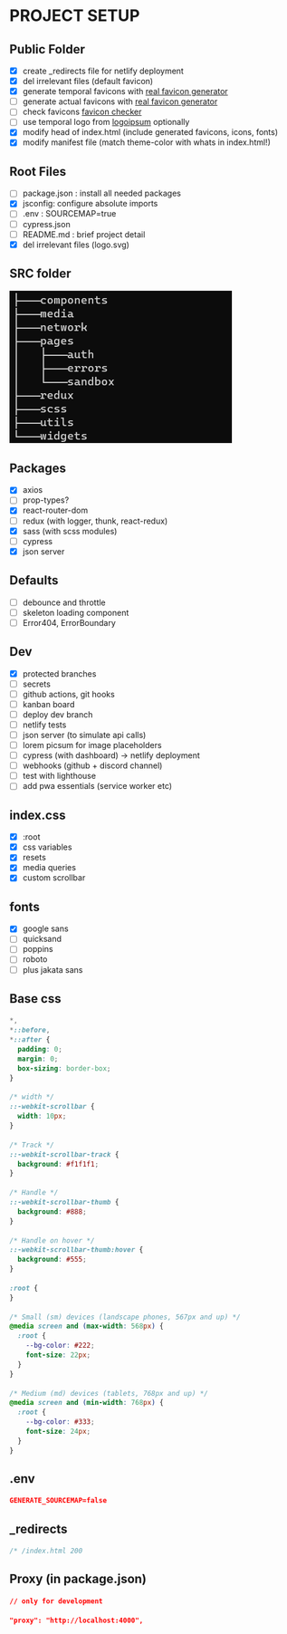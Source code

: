 # PROJECT SETUP

## Public Folder

- [x] create \_redirects file for netlify deployment
- [x] del irrelevant files (default favicon)
- [x] generate temporal favicons with [real favicon generator](https://realfavicongenerator.net/)
- [ ] generate actual favicons with [real favicon generator](https://realfavicongenerator.net/)
- [ ] check favicons [favicon checker](https://realfavicongenerator.net/favicon_checker)
- [ ] use temporal logo from [logoipsum](https://logoipsum.com/) optionally
- [x] modify head of index.html (include generated favicons, icons, fonts)
- [x] modify manifest file (match theme-color with whats in index.html!)

## Root Files

- [ ] package.json : install all needed packages
- [x] jsconfig: configure absolute imports
- [ ] .env : SOURCEMAP=true
- [ ] cypress.json
- [ ] README.md : brief project detail
- [x] del irrelevant files (logo.svg)

## SRC folder

![folder structure](./src.png "folder structure")

## Packages

- [x] axios
- [ ] prop-types?
- [x] react-router-dom
- [ ] redux (with logger, thunk, react-redux)
- [x] sass (with scss modules)
- [ ] cypress
- [x] json server

## Defaults

- [ ] debounce and throttle
- [ ] skeleton loading component
- [ ] Error404, ErrorBoundary

## Dev

- [x] protected branches
- [ ] secrets
- [ ] github actions, git hooks
- [ ] kanban board
- [ ] deploy dev branch
- [ ] netlify tests
- [ ] json server (to simulate api calls)
- [ ] lorem picsum for image placeholders
- [ ] cypress (with dashboard) -> netlify deployment
- [ ] webhooks (github + discord channel)
- [ ] test with lighthouse
- [ ] add pwa essentials (service worker etc)

## index.css

- [x] :root
- [x] css variables
- [x] resets
- [x] media queries
- [x] custom scrollbar

## fonts

- [x] google sans
- [ ] quicksand
- [ ] poppins
- [ ] roboto
- [ ] plus jakata sans

## Base css

```css
*,
*::before,
*::after {
  padding: 0;
  margin: 0;
  box-sizing: border-box;
}

/* width */
::-webkit-scrollbar {
  width: 10px;
}

/* Track */
::-webkit-scrollbar-track {
  background: #f1f1f1;
}

/* Handle */
::-webkit-scrollbar-thumb {
  background: #888;
}

/* Handle on hover */
::-webkit-scrollbar-thumb:hover {
  background: #555;
}

:root {
}

/* Small (sm) devices (landscape phones, 567px and up) */
@media screen and (max-width: 568px) {
  :root {
    --bg-color: #222;
    font-size: 22px;
  }
}

/* Medium (md) devices (tablets, 768px and up) */
@media screen and (min-width: 768px) {
  :root {
    --bg-color: #333;
    font-size: 24px;
  }
}
```

## .env

```json
GENERATE_SOURCEMAP=false
```

## \_redirects

```js
/* /index.html 200
```

## Proxy (in package.json)

```json
// only for development

"proxy": "http://localhost:4000",
```
